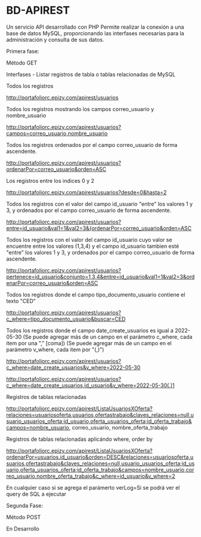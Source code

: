 # BD-APIREST
Un servicio API desarrollado con PHP 
Permite realizar la conexión a una base de datos MySQL, proporcionando las interfases necesarias para la administración y consulta de sus datos.

Primera fase:

Método GET

Interfases - Listar registros de tabla o tablas relacionadas de MySQL

Todos los registros

http://portafoliorc.epizy.com/apirest/usuarios

Todos los registros mostrando los campos correo_usuario y nombre_usuario

http://portafoliorc.epizy.com/apirest/usuarios?campos=correo_usuario,nombre_usuario

Todos los registros ordenados por el campo correo_usuario de forma ascendente.

http://portafoliorc.epizy.com/apirest/usuarios?ordenarPor=correo_usuario&orden=ASC

Los registros entre los indices 0 y 2

http://portafoliorc.epizy.com/apirest/usuarios?desde=0&hasta=2 

Todos los registros con el valor del campo id_usuario "entre" los valores 1 y 3, y ordenados por el campo correo_usuario de forma ascendente.

http://portafoliorc.epizy.com/apirest/usuarios?entre=id_usuario&val1=1&val2=3&{ordenarPor=correo_usuario&orden=ASC

Todos los registros con el valor del campo id_usuario cuyo valor se encuentre entre los valores (1,3,4) y el campo id_usuario tambien esté "entre" los valores 1 y 3, 
y ordenados por el campo correo_usuario de forma ascendente.

http://portafoliorc.epizy.com/apirest/usuarios?pertenece=id_usuario&conjunto=1,3,4&entre=id_usuario&val1=1&val2=3&ordenarPor=correo_usuario&orden=ASC

Todos los registros donde el campo tipo_documento_usuario contiene el texto "CED"

http://portafoliorc.epizy.com/apirest/usuarios?c_where=tipo_documento_usuario&buscar=CED

Todos los registros donde el campo date_create_usuarios es igual a 2022-05-30 (Se puede agregar más de un campo en el parámetro c_where, cada item por una "," [coma])
(Se puede agregar más de un campo en el parámetro v_where, cada item por "(,)")

http://portafoliorc.epizy.com/apirest/usuarios?c_where=date_create_usuarios&v_where=2022-05-30

http://portafoliorc.epizy.com/apirest/usuarios?c_where=date_create_usuarios,id_usuario&v_where=2022-05-30(,)1

Registros de tablas relacionadas

http://portafoliorc.epizy.com/apirest/ListaUsuariosXOferta?relaciones=usuariosoferta,usuarios,ofertastrabajo&claves_relaciones=null,usuario_usuarios_oferta;id_usuario,oferta_usuarios_oferta;id_oferta_trabajo&campos=nombre_usuario, correo_usuario, nombre_oferta_trabajo

Registros de tablas relacionadas aplicándo where, order by

http://portafoliorc.epizy.com/apirest/ListaUsuariosXOferta?ordenarPor=usuarios.id_usuario&orden=DESC&relaciones=usuariosoferta,usuarios,ofertastrabajo&claves_relaciones=null,usuario_usuarios_oferta;id_usuario,oferta_usuarios_oferta;id_oferta_trabajo&campos=nombre_usuario,correo_usuario,nombre_oferta_trabajo&c_where=id_usuario&v_where=2

En cualquier caso si se agrega el parámerto verLog=Si se podrá ver el query de SQL a ejecutar

Segunda Fase:

Método POST

En Desarrollo
